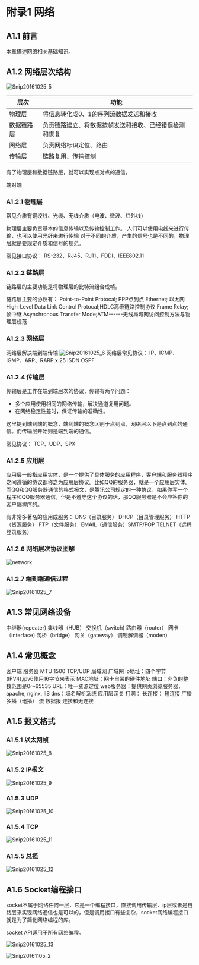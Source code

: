 # 附录1 网络

## A1.1 前言
本章描述网络相关基础知识。

## A1.2 网络层次结构

![Snip20161025_5](/assets/Snip20161025_5.png)

|层次|功能|
|-|-|
|物理层|将信息转化成0、1的序列流数据发送和接收|
|数据链路层|负责链路建立、将数据按帧发送和接收、已经错误检测和恢复|
|网络层|负责网络标识定位、路由|
|传输层|链路复用、传输控制|

有了物理层和数据链路层，就可以实现点对点的通信。

端对端

### A1.2.1 物理层
常见介质有铜绞线、光缆、无线介质（电波、微波、红外线）

物理层主要负责基本的信息传输以及传输控制工作。
人们可以使用电线来进行传输，也可以使用光纤来进行传输
对于不同的介质，产生的信号也是不同的，物理层就是要规定介质和信号的规范。

常见接口协议：
RS-232、RJ45、RJ11、FDDI、IEEE802.11

### A1.2.2 链路层
链路层的主要功能是将物理层的比特流组合成帧。

链路层主要的协议有：
Point-to-Point Protocal; PPP点到点
Ethernet; 以太网
High-Level Data Link Control Protocal;HDLC高级链路控制协议
Frame Relay; 帧中继
Asynchronous Transfer Mode;ATM------无线局域网访问控制方法与物理层规范

### A1.2.3 网络层
网络层解决端到端传输
![Snip20161025_6](/assets/Snip20161025_6.png)
网络层常见协议：
IP、ICMP、IGMP、ARP、RARP
x.25
ISDN
OSPF

### A1.2.4 传输层
传输层是工作在端到端层次的协议，传输有两个问题：
- 多个应用使用相同的网络传输，解决通道复用问题。
- 在网络稳定性差时，保证传输的准确性。

这里提到端到端的概念，端到端的概念区别于点到点，网络层以下是点到点的通信。而传输层开始则是端到端的通信。

常见协议：
TCP、UDP、SPX

### A1.2.5 应用层
应用层一般指应用实体，是一个提供了具体服务的应用程序，客户端和服务器程序之间遵循的协议都称之为应用层协议。比如QQ的服务器，就是一个应用层实体。而QQ和QQ服务器通信的格式报文，是腾讯公司规定的一种协议，如果你写一个程序和QQ服务器通信，但是不遵守这个协议的话，那QQ服务器是不会应答你的客户端程序的。

有非常多著名的应用成服务：
DNS（目录服务）
DHCP（目录管理服务）
HTTP（资源服务）
FTP（文件服务）
EMAIL（通信服务）SMTP/POP
TELNET（远程登录服务）

### A1.2.6 网络层次协议图解
![network](/assets/network.jpg)

### A1.2.7 端到端通信过程
![Snip20161025_7](/assets/Snip20161025_7.png)

## A1.3 常见网络设备
中继器(repeater)
集线器（HUB）
交换机（switch)
路由器（router）
网卡（interface)
网桥（bridge）
网关（gateway）
调制解调器（moden）

## A1.4 常见概念
客户端
服务器
MTU 1500
TCP/UDP
局域网
广域网
ip地址：四个字节(IPV4),ipv6使用16字节来表示
MAC地址：网卡自带的硬件地址
端口：非负的整数范围是0～65535
URL：唯一资源定位
web服务器：提供网页浏览服务器，apache, nginx, IIS
dns：域名解析系统
应用层网关
打洞：
长连接：
短连接
广播
多播（组播）
流
数据报
连接和无连接

## A1.5 报文格式
### A1.5.1 以太网帧
![Snip20161025_8](/assets/Snip20161025_8.png)

### A1.5.2 IP报文
![Snip20161025_9](/assets/Snip20161025_9.png)

### A1.5.3 UDP
![Snip20161025_10](/assets/Snip20161025_10.png)

### A1.5.4 TCP
![Snip20161025_11](/assets/Snip20161025_11.png)

### A1.5.5 总揽
![Snip20161025_12](/assets/Snip20161025_12.png)

## A1.6 Socket编程接口
socket不属于网络任何一层，它是一个编程接口，直接调用传输层、ip层或者是链路层来实现网络通信也是可以的，但是调用接口有些复杂，socket网络编程接口就是为了简化网络编程的库。

socket API适用于所有网络编程。

![Snip20161025_13](/assets/Snip20161025_13.png)

![Snip20161105_2](/assets/Snip20161105_2.png)
